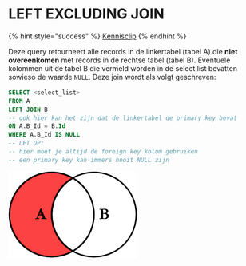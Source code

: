 # LEFT EXCLUDING JOIN

{% hint style="success" %}
[Kennisclip](https://youtu.be/GLuxqI8LZXQ)
{% endhint %}

Deze query retourneert alle records in de linkertabel \(tabel A\) die **niet overeenkomen** met records in de rechtse tabel \(tabel B\). Eventuele kolommen uit de tabel B die vermeld worden in de select list bevatten sowieso de waarde `NULL`. Deze join wordt als volgt geschreven:

```sql
SELECT <select_list>
FROM A
LEFT JOIN B
-- ook hier kan het zijn dat de linkertabel de primary key bevat
ON A.B_Id = B.Id
WHERE A.B_Id IS NULL
-- LET OP:
-- hier moet je altijd de foreign key kolom gebruiken
-- een primary key kan immers nooit NULL zijn
```

![Venn diagram left excluding join](../../.gitbook/assets/venn-diagram-left-excluding-join.png)

